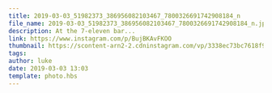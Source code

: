 ```yaml
---
title: 2019-03-03_51982373_386956082103467_7800326691742908184_n
file_name: 2019-03-03_51982373_386956082103467_7800326691742908184_n.jpg
description: At the 7-eleven bar...
link: https://www.instagram.com/p/BujBKAvFKOO
thumbnail: https://scontent-arn2-2.cdninstagram.com/vp/3338ec73bc7618f9cbd423fa1c928620/5D0F349C/t51.2885-15/e35/s240x240/51982373_386956082103467_7800326691742908184_n.jpg?_nc_ht=scontent-arn2-2.cdninstagram.com&ig_cache_key=MTk5MTQ0MDU0NjI1OTA1MTQwNg%3D%3D.2
tags: 
author: luke
date: 2019-03-03 13:03
template: photo.hbs
---
```

